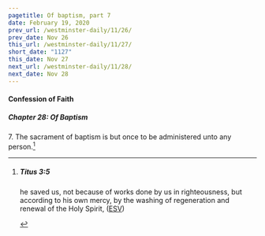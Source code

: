 ```yaml
---
pagetitle: Of baptism, part 7
date: February 19, 2020
prev_url: /westminster-daily/11/26/
prev_date: Nov 26
this_url: /westminster-daily/11/27/
short_date: "1127"
this_date: Nov 27
next_url: /westminster-daily/11/28/
next_date: Nov 28
---
```


#### Confession of Faith

##### Chapter 28: Of Baptism

7\. The sacrament of baptism is but once to be administered unto any person.[^fnref:wcf1]

[^fnref:wcf1]: <div class="esv"><h5>Titus 3:5</h5> <div class="esv-text"><p id="p56003005.01-1">he saved us, not because of works done by us in righteousness, but according to his own mercy, by the washing of regeneration and renewal of the Holy Spirit,  (<a href="http://www.esv.org" class="copyright">ESV</a>)</p> </div> </div>


